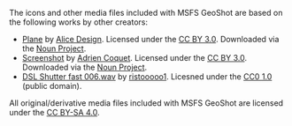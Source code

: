 The icons and other media files included with MSFS GeoShot are based on the following works by other creators:

- [Plane](https://thenounproject.com/search/?q=plane&i=3405658) by [Alice Design](https://thenounproject.com/rose-alice-design/). Licensed under the [CC BY 3.0](https://creativecommons.org/licenses/by/3.0/us/legalcode). Downloaded via the [Noun Project](https://thenounproject.com/).
- [Screenshot](https://thenounproject.com/search/?q=screenshot&i=3971076) by [Adrien Coquet](https://thenounproject.com/coquet_adrien/). Licensed under the [CC BY 3.0](https://creativecommons.org/licenses/by/3.0/us/legalcode). Downloaded via the [Noun Project](https://thenounproject.com/).
- [DSL Shutter fast 006.wav](https://freesound.org/people/ristooooo1/sounds/539136/) by [ristooooo1](https://freesound.org/people/ristooooo1/). Licesned under the [CC0 1.0](https://creativecommons.org/publicdomain/zero/1.0/) (public domain).

All original/derivative media files included with MSFS GeoShot are licensed under the [CC BY-SA 4.0](https://creativecommons.org/licenses/by-sa/4.0/legalcode).

